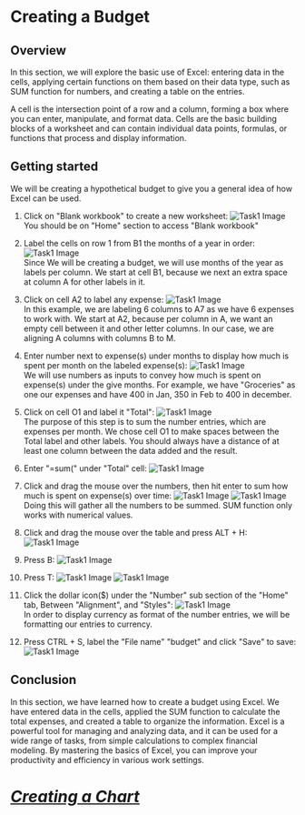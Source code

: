 # Creating a Budget

## Overview

In this section, we will explore the basic use of Excel: entering data in the cells, applying certain functions on them based on their data type, such as SUM function for numbers, and creating a table on the entries. 

A cell is the intersection point of a row and a column, forming a box where you can enter, manipulate, and format data. Cells are the basic building blocks of a worksheet and can contain individual data points, formulas, or functions that process and display information.

## Getting started

We will be creating a hypothetical budget to give you a general idea of how Excel can be used. 

1. Click on "Blank workbook" to create a new worksheet:
![Task1 Image](Assets/Task1/Task1_1A.png)  
You should be on "Home" section to access "Blank workbook"
 

2. Label the cells on row 1 from B1 the months of a year in order:
![Task1 Image](Assets/Task1/Task1_2.png)  
Since We will be creating a budget, we will use months of the year as labels per column. We start at cell B1, because we next an extra space at column A for other labels in it.

3. Click on cell A2 to label any expense:
![Task1 Image](Assets/Task1/Task1_3.png)  
In this example, we are labeling 6 columns to A7 as we have 6 expenses to work with. We start at A2, because per column in A, we want an empty cell between it and other letter columns. In our case, we are aligning A columns with columns B to M.

4. Enter number next to expense(s) under months to display how much is spent per month on the labeled expense(s):
![Task1 Image](Assets/Task1/Task1_4.png)  
We will use numbers as inputs to convey  how much is spent on expense(s) under the give months. For example, we have "Groceries" as one our expenses and have 400 in Jan, 350 in Feb to 400 in december.

5. Click on cell O1 and label it "Total":
![Task1 Image](Assets/Task1/Task1_5.png)  
The purpose of this step is to sum the number entries, which are expenses per month. We chose cell O1 to make spaces between the Total label and other labels. You should always have a distance of at least one column between the data added and the result.

6. Enter "=sum(" under "Total" cell:
![Task1 Image](Assets/Task1/Task1_6.png)

7. Click and drag the mouse over the numbers, then hit enter to sum how much is spent on expense(s) over time:
![Task1 Image](Assets/Task1/Task1_7.png)
![Task1 Image](Assets/Task1/Task1_7B.png)
Doing this will gather all the numbers to be summed. SUM function only works with numerical values.

8. Click and drag the mouse over the table and press ALT + H:
![Task1 Image](Assets/Task1/Task1_8.png)

9. Press B:
![Task1 Image](Assets/Task1/Task1_9.png)


10. Press T:
![Task1 Image](Assets/Task1/Task1_10A.png)
![Task1 Image](Assets/Task1/Task1_9B.png)

11. Click the dollar icon($) under the "Number" sub  section of the "Home" tab, Between "Alignment", and "Styles":
![Task1 Image](Assets/Task1/Task1_10B.png)  
In order to display currency as format of the number entries, we will be formatting our entries to currency.


12. Press CTRL + S, label the "File name" "budget" and click "Save" to save:
![Task1 Image](Assets/Task1/Task1_11.png)  


## Conclusion

In this section, we have learned how to create a budget using Excel. We have entered data in the cells, applied the SUM function to calculate the total expenses, and created a table to organize the information. Excel is a powerful tool for managing and analyzing data, and it can be used for a wide range of tasks, from simple calculations to complex financial modeling. By mastering the basics of Excel, you can improve your productivity and efficiency in various work settings.

# [_Creating a Chart_](Task2.md)